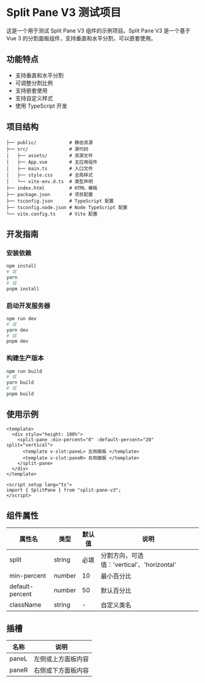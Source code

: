 # Split Pane V3 测试项目

这是一个用于测试 Split Pane V3 组件的示例项目。Split Pane V3 是一个基于 Vue 3 的分割面板组件，支持垂直和水平分割，可以嵌套使用。

## 功能特点

- 支持垂直和水平分割
- 可调整分割比例
- 支持嵌套使用
- 支持自定义样式
- 使用 TypeScript 开发

## 项目结构

```
├── public/            # 静态资源
├── src/               # 源代码
│   ├── assets/        # 资源文件
│   ├── App.vue        # 主应用组件
│   ├── main.ts        # 入口文件
│   ├── style.css      # 全局样式
│   └── vite-env.d.ts  # 类型声明
├── index.html         # HTML 模板
├── package.json       # 项目配置
├── tsconfig.json      # TypeScript 配置
├── tsconfig.node.json # Node TypeScript 配置
└── vite.config.ts     # Vite 配置
```

## 开发指南

### 安装依赖

```bash
npm install
# 或
yarn
# 或
pnpm install
```

### 启动开发服务器

```bash
npm run dev
# 或
yarn dev
# 或
pnpm dev
```

### 构建生产版本

```bash
npm run build
# 或
yarn build
# 或
pnpm build
```

## 使用示例

```vue
<template>
  <div style="height: 100%">
    <split-pane :min-percent="0" :default-percent="20" split="vertical">
      <template v-slot:paneL> 左侧面板 </template>
      <template v-slot:paneR> 右侧面板 </template>
    </split-pane>
  </div>
</template>

<script setup lang="ts">
import { SplitPane } from "split-pane-v3";
</script>
```

## 组件属性

| 属性名 | 类型 | 默认值 | 说明 |
| --- | --- | --- | --- |
| split | string | 必填 | 分割方向，可选值：'vertical'、'horizontal' |
| min-percent | number | 10 | 最小百分比 |
| default-percent | number | 50 | 默认百分比 |
| className | string | - | 自定义类名 |

## 插槽

| 名称 | 说明 |
| --- | --- |
| paneL | 左侧或上方面板内容 |
| paneR | 右侧或下方面板内容 |